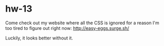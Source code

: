 # hw-13

Come check out my website where all the CSS is ignored for a reason I'm too tired to figure out right now: http://easy-eggs.surge.sh/

Luckily, it looks better without it.